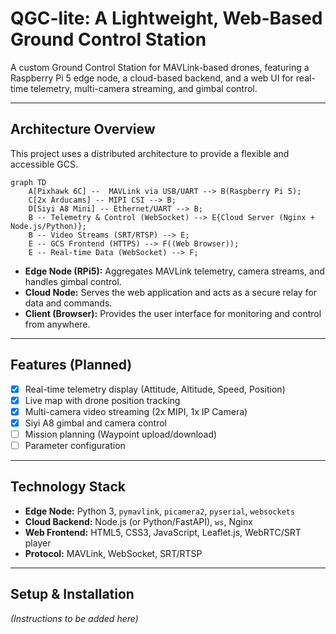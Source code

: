 # QGC-lite: A Lightweight, Web-Based Ground Control Station

A custom Ground Control Station for MAVLink-based drones, featuring a Raspberry Pi 5 edge node, a cloud-based backend, and a web UI for real-time telemetry, multi-camera streaming, and gimbal control.

---

## Architecture Overview

This project uses a distributed architecture to provide a flexible and accessible GCS.

```mermaid
graph TD
    A[Pixhawk 6C] --  MAVLink via USB/UART --> B(Raspberry Pi 5);
    C[2x Arducams] -- MIPI CSI --> B;
    D[Siyi A8 Mini] -- Ethernet/UART --> B;
    B -- Telemetry & Control (WebSocket) --> E{Cloud Server (Nginx + Node.js/Python)};
    B -- Video Streams (SRT/RTSP) --> E;
    E -- GCS Frontend (HTTPS) --> F((Web Browser));
    E -- Real-time Data (WebSocket) --> F;
```
* **Edge Node (RPi5):** Aggregates MAVLink telemetry, camera streams, and handles gimbal control.
* **Cloud Node:** Serves the web application and acts as a secure relay for data and commands.
* **Client (Browser):** Provides the user interface for monitoring and control from anywhere.

---

## Features (Planned)

* [x] Real-time telemetry display (Attitude, Altitude, Speed, Position)
* [x] Live map with drone position tracking
* [X] Multi-camera video streaming (2x MIPI, 1x IP Camera)
* [X] Siyi A8 gimbal and camera control
* [ ] Mission planning (Waypoint upload/download)
* [ ] Parameter configuration

---

## Technology Stack

* **Edge Node:** Python 3, `pymavlink`, `picamera2`, `pyserial`, `websockets`
* **Cloud Backend:** Node.js (or Python/FastAPI), `ws`, Nginx
* **Web Frontend:** HTML5, CSS3, JavaScript, Leaflet.js, WebRTC/SRT player
* **Protocol:** MAVLink, WebSocket, SRT/RTSP

---

## Setup & Installation

*(Instructions to be added here)*
